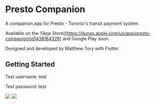# Presto Companion

A companion app for Presto - Toronto's transit payment system.

Available on the !(App Store)[https://itunes.apple.com/us/app/presto-companion/id1438164326] and Google Play soon.

Designed and developed by Matthew Tory with Flutter.

## Getting Started

Test username: test

Test password: test

![](https://thumbs.gfycat.com/NecessaryMediumItalianbrownbear-size_restricted.gif)
![](https://thumbs.gfycat.com/LikelyOffbeatAfricanparadiseflycatcher-size_restricted.gif)
